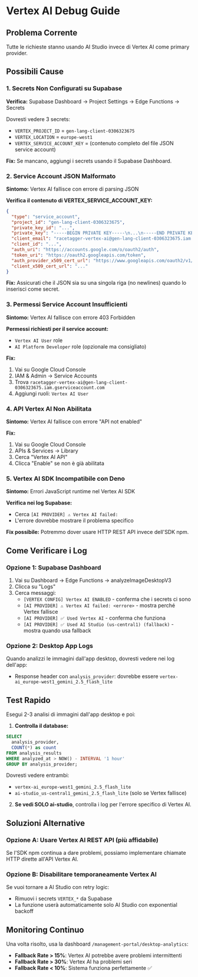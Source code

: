 # Vertex AI Debug Guide

## Problema Corrente
Tutte le richieste stanno usando AI Studio invece di Vertex AI come primary provider.

## Possibili Cause

### 1. Secrets Non Configurati su Supabase
**Verifica:** Supabase Dashboard → Project Settings → Edge Functions → Secrets

Dovresti vedere 3 secrets:
- `VERTEX_PROJECT_ID` = `gen-lang-client-0306323675`
- `VERTEX_LOCATION` = `europe-west1`
- `VERTEX_SERVICE_ACCOUNT_KEY` = (contenuto completo del file JSON service account)

**Fix:** Se mancano, aggiungi i secrets usando il Supabase Dashboard.

### 2. Service Account JSON Malformato
**Sintomo:** Vertex AI fallisce con errore di parsing JSON

**Verifica il contenuto di VERTEX_SERVICE_ACCOUNT_KEY:**
```json
{
  "type": "service_account",
  "project_id": "gen-lang-client-0306323675",
  "private_key_id": "...",
  "private_key": "-----BEGIN PRIVATE KEY-----\n...\n-----END PRIVATE KEY-----\n",
  "client_email": "racetagger-vertex-ai@gen-lang-client-0306323675.iam.gserviceaccount.com",
  "client_id": "...",
  "auth_uri": "https://accounts.google.com/o/oauth2/auth",
  "token_uri": "https://oauth2.googleapis.com/token",
  "auth_provider_x509_cert_url": "https://www.googleapis.com/oauth2/v1/certs",
  "client_x509_cert_url": "..."
}
```

**Fix:** Assicurati che il JSON sia su una singola riga (no newlines) quando lo inserisci come secret.

### 3. Permessi Service Account Insufficienti
**Sintomo:** Vertex AI fallisce con errore 403 Forbidden

**Permessi richiesti per il service account:**
- `Vertex AI User` role
- `AI Platform Developer` role (opzionale ma consigliato)

**Fix:**
1. Vai su Google Cloud Console
2. IAM & Admin → Service Accounts
3. Trova `racetagger-vertex-ai@gen-lang-client-0306323675.iam.gserviceaccount.com`
4. Aggiungi ruoli: `Vertex AI User`

### 4. API Vertex AI Non Abilitata
**Sintomo:** Vertex AI fallisce con errore "API not enabled"

**Fix:**
1. Vai su Google Cloud Console
2. APIs & Services → Library
3. Cerca "Vertex AI API"
4. Clicca "Enable" se non è già abilitata

### 5. Vertex AI SDK Incompatibile con Deno
**Sintomo:** Errori JavaScript runtime nel Vertex AI SDK

**Verifica nei log Supabase:**
- Cerca `[AI PROVIDER] ⚠️ Vertex AI failed:`
- L'errore dovrebbe mostrare il problema specifico

**Fix possibile:** Potremmo dover usare HTTP REST API invece dell'SDK npm.

## Come Verificare i Log

### Opzione 1: Supabase Dashboard
1. Vai su Dashboard → Edge Functions → analyzeImageDesktopV3
2. Clicca su "Logs"
3. Cerca messaggi:
   - `[VERTEX CONFIG] Vertex AI ENABLED` - conferma che i secrets ci sono
   - `[AI PROVIDER] ⚠️ Vertex AI failed: <errore>` - mostra perché Vertex fallisce
   - `[AI PROVIDER] ✅ Used Vertex AI` - conferma che funziona
   - `[AI PROVIDER] ✅ Used AI Studio (us-central1) (fallback)` - mostra quando usa fallback

### Opzione 2: Desktop App Logs
Quando analizzi le immagini dall'app desktop, dovresti vedere nei log dell'app:
- Response header con `analysis_provider`: dovrebbe essere `vertex-ai_europe-west1_gemini_2.5_flash_lite`

## Test Rapido

Esegui 2-3 analisi di immagini dall'app desktop e poi:

1. **Controlla il database:**
```sql
SELECT
  analysis_provider,
  COUNT(*) as count
FROM analysis_results
WHERE analyzed_at > NOW() - INTERVAL '1 hour'
GROUP BY analysis_provider;
```

Dovresti vedere entrambi:
- `vertex-ai_europe-west1_gemini_2.5_flash_lite`
- `ai-studio_us-central1_gemini_2.5_flash_lite` (solo se Vertex fallisce)

2. **Se vedi SOLO ai-studio**, controlla i log per l'errore specifico di Vertex AI.

## Soluzioni Alternative

### Opzione A: Usare Vertex AI REST API (più affidabile)
Se l'SDK npm continua a dare problemi, possiamo implementare chiamate HTTP dirette all'API Vertex AI.

### Opzione B: Disabilitare temporaneamente Vertex AI
Se vuoi tornare a AI Studio con retry logic:
- Rimuovi i secrets `VERTEX_*` da Supabase
- La funzione userà automaticamente solo AI Studio con exponential backoff

## Monitoring Continuo

Una volta risolto, usa la dashboard `/management-portal/desktop-analytics`:
- **Fallback Rate > 15%**: Vertex AI potrebbe avere problemi intermittenti
- **Fallback Rate > 30%**: Vertex AI ha problemi seri
- **Fallback Rate < 10%**: Sistema funziona perfettamente ✅
